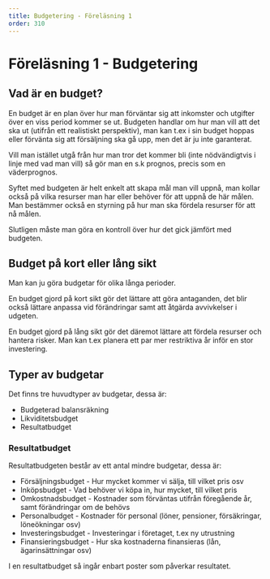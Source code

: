 ```yaml
---
title: Budgetering - Föreläsning 1
order: 310
---
```


# Föreläsning 1 - Budgetering

## Vad är en budget?

En budget är en plan över hur man förväntar sig att inkomster och utgifter över en viss period kommer se ut. Budgeten handlar om hur man vill att det ska ut (utifrån ett realistiskt perspektiv), man kan t.ex i sin budget hoppas eller förvänta sig att försäljning ska gå upp, men det är ju inte garanterat.

Vill man istället utgå från hur man tror det kommer bli (inte nödvändigtvis i linje med vad man vill) så gör man en s.k prognos, precis som en väderprognos.

Syftet med budgeten är helt enkelt att skapa mål man vill uppnå, man kollar också på vilka resurser man har eller behöver för att uppnå de här målen. Man bestämmer också en styrning på hur man ska fördela resurser för att nå målen.

Slutligen måste man göra en kontroll över hur det gick jämfört med budgeten.

## Budget på kort eller lång sikt

Man kan ju göra budgetar för olika långa perioder.

En budget gjord på kort sikt gör det lättare att göra antaganden, det blir också lättare anpassa vid förändringar samt att åtgärda avvivkelser i udgeten.

En budget gjord på lång sikt gör det däremot lättare att fördela resurser och hantera risker. Man kan t.ex planera ett par mer restriktiva år inför en stor investering.

## Typer av budgetar

Det finns tre huvudtyper av budgetar, dessa är:

- Budgeterad balansräkning
- Likviditetsbudget
- Resultatbudget

### Resultatbudget

Resultatbudgeten består av ett antal mindre budgetar, dessa är:

- Försäljningsbudget - Hur mycket kommer vi sälja, till vilket pris osv
- Inköpsbudget - Vad behöver vi köpa in, hur mycket, till vilket pris
- Omkostnadsbudget - Kostnader som förväntas utifrån föregående år, samt förändringar om de behövs
- Personalbudget - Kostnader för personal (löner, pensioner, försäkringar, löneökningar osv)
- Investeringsbudget - Investeringar i företaget, t.ex ny utrustning
- Finansieringsbudget - Hur ska kostnaderna finansieras (lån, ägarinsättningar osv)

I en resultatbudget så ingår enbart poster som påverkar resultatet.
